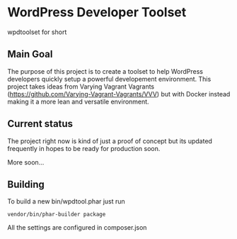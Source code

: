 # WordPress Developer Toolset

wpdtoolset for short

## Main Goal

The purpose of this project is to create a toolset
to help WordPress developers quickly setup a powerful developement
environment. This project takes ideas from Varying Vagrant Vagrants
(https://github.com/Varying-Vagrant-Vagrants/VVV) but with Docker
instead making it a more lean and versatile environment.

## Current status

The project right now is kind of just a proof of concept but its updated frequently
in hopes to be ready for production soon.

More soon...

## Building

To build a new bin/wpdtool.phar just run

```
vendor/bin/phar-builder package
```

All the settings are configured in composer.json
